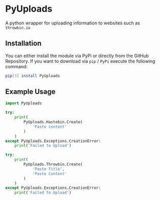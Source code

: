 # PyUploads
A python wrapper for uploading information to websites such as `throwbin.io`

## Installation
You can either install the module via PyPi or directly from the GitHub Repository. If you want to download via `pip` / `PyPi` execute the following command:
```bash
pip[3] install PyUploads
```

## Example Usage
```python
import PyUploads

try:
    print(
        PyUploads.Hastebin.Create(
            'Paste content'
        )
    )
except PyUploads.Exceptions.CreationError:
    print('Failed to Upload')

try:
    print(
        PyUploads.Throwbin.Create(
            'Paste Title', 
            'Paste Content'
        )
    )
except PyUploads.Exceptions.CreationError:
    print('Failed to Upload')
```
